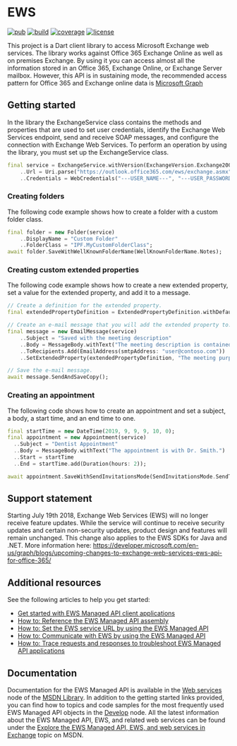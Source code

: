 # EWS

[![pub](https://img.shields.io/pub/v/ews)](https://pub.dartlang.org/packages/ews)
[![build](https://travis-ci.org/dmytro-glynskyi/ews.svg?branch=master)](https://travis-ci.org/dmytro-glynskyi/ews)
[![coverage](https://coveralls.io/repos/github/dmytro-glynskyi/ews/badge.svg?branch=master)](https://coveralls.io/github/dmytro-glynskyi/ews?branch=master)
[![license](https://img.shields.io/badge/license-MIT-blue.svg)](https://raw.githubusercontent.com/renggli/dart-xml/master/LICENSE)

This project is a Dart client library to access Microsoft Exchange web services. The library works against Office 365 Exchange Online as well as on premises Exchange.
By using it you can access almost all the information stored in an Office 365, Exchange Online, or Exchange Server mailbox.
However, this API is in sustaining mode, the recommended access pattern for Office 365 and Exchange online data is [Microsoft Graph](https://graph.microsoft.com)

## Getting started

In the library the ExchangeService class contains the methods and properties that are used to set user credentials, identify the Exchange Web Services endpoint, send and receive SOAP messages, and configure the connection with Exchange Web Services.
To perform an operation by using the library, you must set up the ExchangeService class.

```Dart
final service = ExchangeService.withVersion(ExchangeVersion.Exchange2007_SP1)
    ..Url = Uri.parse("https://outlook.office365.com/ews/exchange.asmx")
    ..Credentials = WebCredentials("---USER_NAME---", "---USER_PASSWORD---", "---USER_DOMAIN---");
```

### Creating folders

The following code example shows how to create a folder with a custom folder class.

```Dart
final folder = new Folder(service)
    ..DisplayName = "Custom Folder"
    ..FolderClass = "IPF.MyCustomFolderClass";
await folder.SaveWithWellKnownFolderName(WellKnownFolderName.Notes);
```

### Creating custom extended properties 

The following code example shows how to create a new extended property, set a value for the extended property, and add it to a message.

```Dart
// Create a definition for the extended property.
final extendedPropertyDefinition = ExtendedPropertyDefinition.withDefaultPropertySetAndName(DefaultExtendedPropertySet.Common, "custom:MeetingDescription", MapiPropertyType.String);

// Create an e-mail message that you will add the extended property to.
final message = new EmailMessage(service)
    ..Subject = "Saved with the meeting description"
    ..Body = MessageBody.withText("The meeting description is contained within the extended property.")
    ..ToRecipients.Add(EmailAddress(smtpAddress: "user@contoso.com"))
    ..SetExtendedProperty(extendedPropertyDefinition, "The meeting purpose is make the right decision");

// Save the e-mail message.
await message.SendAndSaveCopy();
```

### Creating an appointment

The following code shows how to create an appointment and set a subject, a body, a start time, and an end time to one.

```Dart
final startTime = new DateTime(2019, 9, 9, 9, 10, 0);
final appointment = new Appointment(service)
  ..Subject = "Dentist Appointment"
  ..Body = MessageBody.withText("The appointment is with Dr. Smith.")
  ..Start = startTime
  ..End = startTime.add(Duration(hours: 2));

await appointment.SaveWithSendInvitationsMode(SendInvitationsMode.SendToNone);
```

## Support statement

Starting July 19th 2018, Exchange Web Services (EWS) will no longer receive feature updates. While the service will continue to receive security updates and certain non-security updates, product design and features will remain unchanged. This change also applies to the EWS SDKs for Java and .NET. More information here: https://developer.microsoft.com/en-us/graph/blogs/upcoming-changes-to-exchange-web-services-ews-api-for-office-365/

## Additional resources

See the following articles to help you get started:
- [Get started with EWS Managed API client applications](https://docs.microsoft.com/en-us/exchange/client-developer/exchange-web-services/get-started-with-ews-managed-api-client-applications)
- [How to: Reference the EWS Managed API assembly](https://docs.microsoft.com/en-us/exchange/client-developer/exchange-web-services/how-to-reference-the-ews-managed-api-assembly)
- [How to: Set the EWS service URL by using the EWS Managed API](https://docs.microsoft.com/en-us/exchange/client-developer/exchange-web-services/how-to-set-the-ews-service-url-by-using-the-ews-managed-api)
- [How to: Communicate with EWS by using the EWS Managed API](https://docs.microsoft.com/en-us/exchange/client-developer/exchange-web-services/how-to-communicate-with-ews-by-using-the-ews-managed-api)
- [How to: Trace requests and responses to troubleshoot EWS Managed API applications](https://docs.microsoft.com/en-us/exchange/client-developer/exchange-web-services/how-to-trace-requests-responses-to-troubleshoot-ews-managed-api-applications)

## Documentation

Documentation for the EWS Managed API is available in the [Web services](https://docs.microsoft.com/en-us/exchange/client-developer/exchange-web-services/explore-the-ews-managed-api-ews-and-web-services-in-exchange) node of the [MSDN Library](https://docs.microsoft.com/en-us/).
In addition to the getting started links provided, you can find how to topics and code samples for the most frequently used EWS Managed API objects in the [Develop](https://docs.microsoft.com/en-us/exchange/client-developer/exchange-web-services/develop-web-service-clients-for-exchange) node. All the latest information about the EWS Managed API, EWS, and related web services can be found under the [Explore the EWS Managed API, EWS, and web services in Exchange](https://docs.microsoft.com/en-us/exchange/client-developer/exchange-web-services/explore-the-ews-managed-api-ews-and-web-services-in-exchange) topic on MSDN.